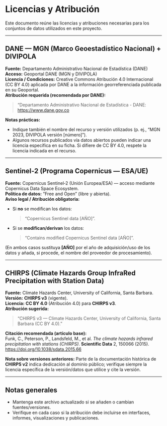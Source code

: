 # Licencias y Atribución

Este documento reúne las licencias y atribuciones necesarias para los conjuntos de datos utilizados en este proyecto.

---

## DANE — MGN (Marco Geoestadístico Nacional) + DIVIPOLA
**Fuente:** Departamento Administrativo Nacional de Estadística (DANE)  
**Acceso:** Geoportal DANE (MGN y DIVIPOLA)  
**Licencia / Condiciones:** Creative Commons Atribución 4.0 Internacional (CC BY 4.0) aplicada por DANE a la información georreferenciada publicada en su Geoportal.  
**Atribución requerida (recomendada por DANE):**  
> “Departamento Administrativo Nacional de Estadística - DANE: https://www.dane.gov.co

**Notas prácticas:**
- Indique también el nombre del recurso y versión utilizados (p. ej., “MGN 2023, DIVIPOLA versión [número]”).  
- Algunos recursos publicados vía datos abiertos pueden indicar una licencia específica en su ficha. Si difiere de CC BY 4.0, respete la licencia indicada en el recurso.  

---

## Sentinel‑2 (Programa Copernicus — ESA/UE)
**Fuente:** Copernicus Sentinel‑2 (Unión Europea/ESA) — acceso mediante Copernicus Data Space Ecosystem.  
**Política de datos:** “Free and Open” (libre y abierta).  
**Aviso legal / Atribución obligatoria:**  
- Si **no** se modifican los datos:  
  > “Copernicus Sentinel data [AÑO]”.  
- Si se **modifican/derivan** los datos:  
  > “Contains modified Copernicus Sentinel data [AÑO]”.  

(En ambos casos sustituya **[AÑO]** por el año de adquisición/uso de los datos y añada, si procede, el nombre del proveedor de procesamiento).

---

## CHIRPS (Climate Hazards Group InfraRed Precipitation with Station Data)
**Fuente:** Climate Hazards Center, University of California, Santa Barbara.  
**Versión:** **CHIRPS v3** (vigente).  
**Licencia:** **CC BY 4.0** (Atribución 4.0) para **CHIRPS v3**.  
**Atribución sugerida:**  
> “CHIRPS v3 — Climate Hazards Center, University of California, Santa Barbara (CC BY 4.0).”  

**Citación recomendada (artículo base):**  
Funk, C., Peterson, P., Landsfeld, M., et al. *The climate hazards infrared precipitation with stations (CHIRPS)*. **Scientific Data** 2, 150066 (2015). https://doi.org/10.1038/sdata.2015.66

**Nota sobre versiones anteriores:** Parte de la documentación histórica de **CHIRPS v2** indica dedicación al dominio público; verifique siempre la licencia específica de la versión/datos que utilice y cite la versión.

---

## Notas generales
- Mantenga este archivo actualizado si se añaden o cambian fuentes/versiones.  
- Verifique en cada caso si la atribución debe incluirse en interfaces, informes, visualizaciones y publicaciones.  

